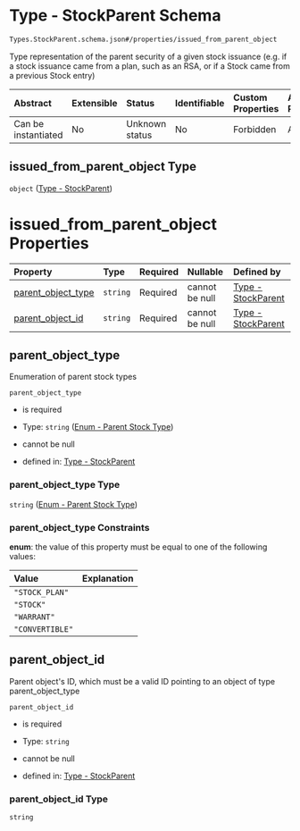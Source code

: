 # Type - StockParent Schema

```txt
Types.StockParent.schema.json#/properties/issued_from_parent_object
```

Type representation of the parent security of a given stock issuance (e.g. if a stock issuance came from a plan, such as an RSA, or if a Stock came from a previous Stock entry)

| Abstract            | Extensible | Status         | Identifiable | Custom Properties | Additional Properties | Access Restrictions | Defined In                                                                |
| :------------------ | :--------- | :------------- | :----------- | :---------------- | :-------------------- | :------------------ | :------------------------------------------------------------------------ |
| Can be instantiated | No         | Unknown status | No           | Forbidden         | Allowed               | none                | [Stock.schema.json*](../objects/Stock.schema.json "open original schema") |

## issued_from_parent_object Type

`object` ([Type - StockParent](stock-properties-type---stockparent.md))

# issued_from_parent_object Properties

| Property                                  | Type     | Required | Nullable       | Defined by                                                                                                                         |
| :---------------------------------------- | :------- | :------- | :------------- | :--------------------------------------------------------------------------------------------------------------------------------- |
| [parent_object_type](#parent_object_type) | `string` | Required | cannot be null | [Type - StockParent](stockparent-properties-enum---parent-stock-type.md "Enums.Parent.schema.json#/properties/parent_object_type") |
| [parent_object_id](#parent_object_id)     | `string` | Required | cannot be null | [Type - StockParent](stockparent-properties-parent_object_id.md "Types.StockParent.schema.json#/properties/parent_object_id")      |

## parent_object_type

Enumeration of parent stock types

`parent_object_type`

*   is required

*   Type: `string` ([Enum - Parent Stock Type](stockparent-properties-enum---parent-stock-type.md))

*   cannot be null

*   defined in: [Type - StockParent](stockparent-properties-enum---parent-stock-type.md "Enums.Parent.schema.json#/properties/parent_object_type")

### parent_object_type Type

`string` ([Enum - Parent Stock Type](stockparent-properties-enum---parent-stock-type.md))

### parent_object_type Constraints

**enum**: the value of this property must be equal to one of the following values:

| Value           | Explanation |
| :-------------- | :---------- |
| `"STOCK_PLAN"`  |             |
| `"STOCK"`       |             |
| `"WARRANT"`     |             |
| `"CONVERTIBLE"` |             |

## parent_object_id

Parent object's ID, which must be a valid ID pointing to an object of type parent_object_type

`parent_object_id`

*   is required

*   Type: `string`

*   cannot be null

*   defined in: [Type - StockParent](stockparent-properties-parent_object_id.md "Types.StockParent.schema.json#/properties/parent_object_id")

### parent_object_id Type

`string`
